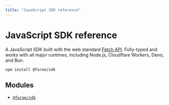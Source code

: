 ```yaml
---
title: "JavaScript SDK reference"
---
```


# JavaScript SDK reference

A JavaScript SDK built with the web standard [Fetch API](https://developer.mozilla.org/en-US/docs/Web/API/Fetch_API). Fully-typed and works with all major runtimes, including Node.js, Cloudflare Workers, Deno, and Bun.

```
npm install @faroe/sdk
```

## Modules

- [`@faroe/sdk`](/api-reference/js/main)
